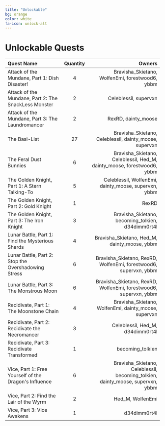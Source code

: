 ```yaml
---
title: "Unlockable"
bg: orange
color: white
fa-icon: unlock-alt
---
```


# Unlockable Quests

| Quest Name | Quantity | Owners |
|:--- |:---:| ---:|
| Attack of the Mundane, Part 1: Dish Disaster! | 4 | Bravisha_Skietano, WolfenEmi, forestwood6, ybbm |
| Attack of the Mundane, Part 2: The SnackLess Monster | 2 | Celeblessil, supervxn |
| Attack of the Mundane, Part 3: The Laundromancer | 2 | RexRD, dainty_moose |
| The Basi-List | 27 | Bravisha_Skietano, Celeblessil, dainty_moose, supervxn |
| The Feral Dust Bunnies | 6 | Bravisha_Skietano, Celeblessil, Hed_M, dainty_moose, forestwood6, ybbm |
| The Golden Knight, Part 1: A Stern Talking-To | 5 | Celeblessil, WolfenEmi, dainty_moose, supervxn, ybbm |
| The Golden Knight, Part 2: Gold Knight | 1 | RexRD |
| The Golden Knight, Part 3: The Iron Knight | 3 | Bravisha_Skietano, becoming_tolkien, d34dimm0rt4l |
| Lunar Battle, Part 1: Find the Mysterious Shards | 4 | Bravisha_Skietano, Hed_M, dainty_moose, ybbm |
| Lunar Battle, Part 2: Stop the Overshadowing Stress | 6 | Bravisha_Skietano, RexRD, WolfenEmi, forestwood6, supervxn, ybbm |
| Lunar Battle, Part 3: The Monstrous Moon | 6 | Bravisha_Skietano, RexRD, WolfenEmi, forestwood6, supervxn, ybbm |
| Recidivate, Part 1: The Moonstone Chain | 4 | Bravisha_Skietano, WolfenEmi, dainty_moose, supervxn |
| Recidivate, Part 2: Recidivate the Necromancer | 3 | Celeblessil, Hed_M, d34dimm0rt4l |
| Recidivate, Part 3: Recidivate Transformed | 1 | becoming_tolkien |
| Vice, Part 1: Free Yourself of the Dragon's Influence | 6 | Bravisha_Skietano, Celeblessil, becoming_tolkien, dainty_moose, supervxn, ybbm |
| Vice, Part 2: Find the Lair of the Wyrm | 2 | Hed_M, WolfenEmi |
| Vice, Part 3: Vice Awakens | 1 | d34dimm0rt4l |
